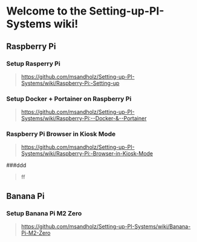 # Welcome to the Setting-up-PI-Systems wiki!

## Raspberry Pi

### Setup Rasperry Pi
> https://github.com/msandholz/Setting-up-PI-Systems/wiki/Raspberry-Pi:-Setting-up



### Setup Docker + Portainer on Raspberry Pi
> https://github.com/msandholz/Setting-up-PI-Systems/wiki/Raspberry-Pi:--Docker-&--Portainer

### Raspberry Pi Browser in Kiosk Mode
> https://github.com/msandholz/Setting-up-PI-Systems/wiki/Raspberry-Pi:-Browser-in-Kiosk-Mode

###ddd
> ff

## Banana Pi
### Setup Banana Pi M2 Zero
> https://github.com/msandholz/Setting-up-PI-Systems/wiki/Banana-Pi-M2-Zero
